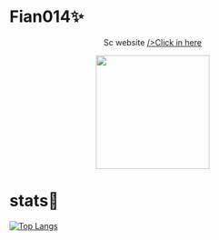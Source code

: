 <!--
**fianbro/fianbro** is a ✨ _special_ ✨ repository because its `README.md` (this file) appears on your GitHub profile. -->

# Fian014✨

<p align="center">
Sc website  <a href="https:\\fianbro.github.io">/>Click in here</a>

</p>


<p align="center">
<img src="https://telegra.ph/file/543eaac8c8082f38eeb21.jpg" width="200" height="200">
</p>

# stats🌱



[![Top Langs](https://github-readme-stats.vercel.app/api/top-langs/?username=fianbro&hide=typescript,html,php)](https://github.com/fianbro/Fian014#readme)


<!-- 
# Credits

Created by = @fian014 -->
